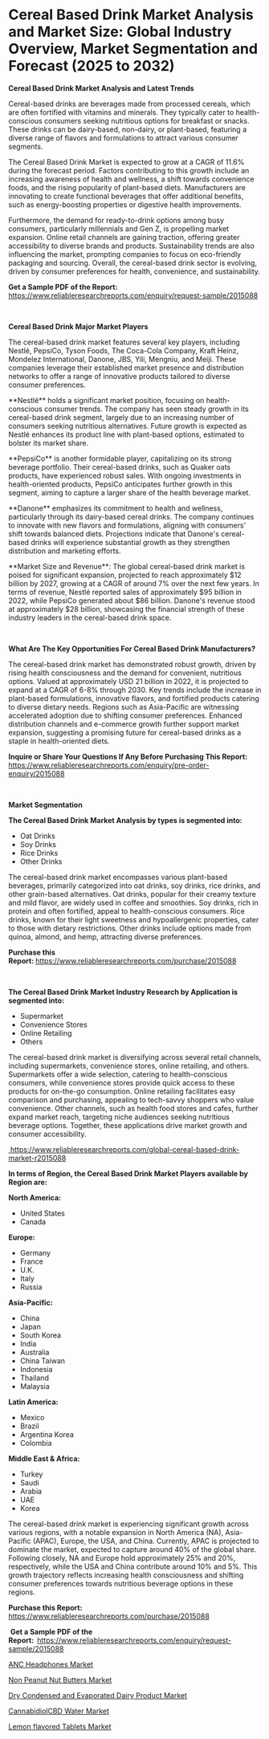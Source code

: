 <p><h1>Cereal Based Drink Market Analysis and Market Size: Global Industry Overview, Market Segmentation and Forecast (2025 to 2032)</h1></p><p><strong>Cereal Based Drink Market Analysis and Latest Trends</strong></p>
<p><p>Cereal-based drinks are beverages made from processed cereals, which are often fortified with vitamins and minerals. They typically cater to health-conscious consumers seeking nutritious options for breakfast or snacks. These drinks can be dairy-based, non-dairy, or plant-based, featuring a diverse range of flavors and formulations to attract various consumer segments.</p><p>The Cereal Based Drink Market is expected to grow at a CAGR of 11.6% during the forecast period. Factors contributing to this growth include an increasing awareness of health and wellness, a shift towards convenience foods, and the rising popularity of plant-based diets. Manufacturers are innovating to create functional beverages that offer additional benefits, such as energy-boosting properties or digestive health improvements. </p><p>Furthermore, the demand for ready-to-drink options among busy consumers, particularly millennials and Gen Z, is propelling market expansion. Online retail channels are gaining traction, offering greater accessibility to diverse brands and products. Sustainability trends are also influencing the market, prompting companies to focus on eco-friendly packaging and sourcing. Overall, the cereal-based drink sector is evolving, driven by consumer preferences for health, convenience, and sustainability.</p></p>
<p><strong>Get a Sample PDF of the Report:&nbsp;</strong> <a href="https://www.reliableresearchreports.com/enquiry/request-sample/2015088?utm_campaign=32&utm_medium=2&utm_source=Github&utm_content=ia&utm_term=17012025&utm_id=cereal-based-drink">https://www.reliableresearchreports.com/enquiry/request-sample/2015088</a></p>
<p>&nbsp;</p>
<p><strong>Cereal Based Drink Major Market Players</strong></p>
<p><p>The cereal-based drink market features several key players, including Nestlé, PepsiCo, Tyson Foods, The Coca-Cola Company, Kraft Heinz, Mondelez International, Danone, JBS, Yili, Mengniu, and Meiji. These companies leverage their established market presence and distribution networks to offer a range of innovative products tailored to diverse consumer preferences.</p><p>**Nestlé** holds a significant market position, focusing on health-conscious consumer trends. The company has seen steady growth in its cereal-based drink segment, largely due to an increasing number of consumers seeking nutritious alternatives. Future growth is expected as Nestlé enhances its product line with plant-based options, estimated to bolster its market share.</p><p>**PepsiCo** is another formidable player, capitalizing on its strong beverage portfolio. Their cereal-based drinks, such as Quaker oats products, have experienced robust sales. With ongoing investments in health-oriented products, PepsiCo anticipates further growth in this segment, aiming to capture a larger share of the health beverage market.</p><p>**Danone** emphasizes its commitment to health and wellness, particularly through its dairy-based cereal drinks. The company continues to innovate with new flavors and formulations, aligning with consumers’ shift towards balanced diets. Projections indicate that Danone's cereal-based drinks will experience substantial growth as they strengthen distribution and marketing efforts.</p><p>**Market Size and Revenue**: The global cereal-based drink market is poised for significant expansion, projected to reach approximately $12 billion by 2027, growing at a CAGR of around 7% over the next few years. In terms of revenue, Nestlé reported sales of approximately $95 billion in 2022, while PepsiCo generated about $86 billion. Danone's revenue stood at approximately $28 billion, showcasing the financial strength of these industry leaders in the cereal-based drink space.</p></p>
<p>&nbsp;</p>
<p><strong>What Are The Key Opportunities For Cereal Based Drink Manufacturers?</strong></p>
<p><p>The cereal-based drink market has demonstrated robust growth, driven by rising health consciousness and the demand for convenient, nutritious options. Valued at approximately USD 21 billion in 2022, it is projected to expand at a CAGR of 6-8% through 2030. Key trends include the increase in plant-based formulations, innovative flavors, and fortified products catering to diverse dietary needs. Regions such as Asia-Pacific are witnessing accelerated adoption due to shifting consumer preferences. Enhanced distribution channels and e-commerce growth further support market expansion, suggesting a promising future for cereal-based drinks as a staple in health-oriented diets.</p></p>
<p><strong>Inquire or Share Your Questions If Any Before Purchasing This Report:</strong> <a href="https://www.reliableresearchreports.com/enquiry/pre-order-enquiry/2015088?utm_campaign=32&utm_medium=2&utm_source=Github&utm_content=ia&utm_term=17012025&utm_id=cereal-based-drink">https://www.reliableresearchreports.com/enquiry/pre-order-enquiry/2015088</a></p>
<p>&nbsp;</p>
<p><strong>Market Segmentation</strong></p>
<p><strong>The Cereal Based Drink Market Analysis by types is segmented into:</strong></p>
<p><ul><li>Oat Drinks</li><li>Soy Drinks</li><li>Rice Drinks</li><li>Other Drinks</li></ul></p>
<p><p>The cereal-based drink market encompasses various plant-based beverages, primarily categorized into oat drinks, soy drinks, rice drinks, and other grain-based alternatives. Oat drinks, popular for their creamy texture and mild flavor, are widely used in coffee and smoothies. Soy drinks, rich in protein and often fortified, appeal to health-conscious consumers. Rice drinks, known for their light sweetness and hypoallergenic properties, cater to those with dietary restrictions. Other drinks include options made from quinoa, almond, and hemp, attracting diverse preferences.</p></p>
<p><strong>Purchase this Report:&nbsp;</strong><a href="https://www.reliableresearchreports.com/purchase/2015088?utm_campaign=32&utm_medium=2&utm_source=Github&utm_content=ia&utm_term=17012025&utm_id=cereal-based-drink">https://www.reliableresearchreports.com/purchase/2015088</a></p>
<p>&nbsp;</p>
<p><strong>The Cereal Based Drink Market Industry Research by Application is segmented into:</strong></p>
<p><ul><li>Supermarket</li><li>Convenience Stores</li><li>Online Retailing</li><li>Others</li></ul></p>
<p><p>The cereal-based drink market is diversifying across several retail channels, including supermarkets, convenience stores, online retailing, and others. Supermarkets offer a wide selection, catering to health-conscious consumers, while convenience stores provide quick access to these products for on-the-go consumption. Online retailing facilitates easy comparison and purchasing, appealing to tech-savvy shoppers who value convenience. Other channels, such as health food stores and cafes, further expand market reach, targeting niche audiences seeking nutritious beverage options. Together, these applications drive market growth and consumer accessibility.</p></p>
<p><a href="https://www.reliableresearchreports.com/global-cereal-based-drink-market-r2015088?utm_campaign=32&utm_medium=2&utm_source=Github&utm_content=ia&utm_term=17012025&utm_id=cereal-based-drink">&nbsp;https://www.reliableresearchreports.com/global-cereal-based-drink-market-r2015088</a></p>
<p><strong>In terms of Region, the Cereal Based Drink Market Players available by Region are:</strong></p>
<p>
    <p> <strong> North America: </strong>
        <ul>
            <li>United States</li>
            <li>Canada</li>
        </ul>
        </p> 
    <p> <strong> Europe: </strong>
        <ul>
            <li>Germany</li>
            <li>France</li>
            <li>U.K.</li>
            <li>Italy</li>
            <li>Russia</li>
        </ul>
        </p> 
    <p> <strong> Asia-Pacific: </strong>
        <ul>
            <li>China</li>
            <li>Japan</li>
            <li>South Korea</li>
            <li>India</li>
            <li>Australia</li>
            <li>China Taiwan</li>
            <li>Indonesia</li>
            <li>Thailand</li>
            <li>Malaysia</li>
        </ul>
        </p> 
    <p> <strong> Latin America: </strong>
        <ul>
            <li>Mexico</li>
            <li>Brazil</li>
            <li>Argentina Korea</li>
            <li>Colombia</li>
        </ul>
        </p> 
    <p> <strong> Middle East & Africa: </strong>
        <ul>
            <li>Turkey</li>
            <li>Saudi</li>
            <li>Arabia</li>
            <li>UAE</li>
            <li>Korea</li>
        </ul>
    </p>
    </p>
<p><p>The cereal-based drink market is experiencing significant growth across various regions, with a notable expansion in North America (NA), Asia-Pacific (APAC), Europe, the USA, and China. Currently, APAC is projected to dominate the market, expected to capture around 40% of the global share. Following closely, NA and Europe hold approximately 25% and 20%, respectively, while the USA and China contribute around 10% and 5%. This growth trajectory reflects increasing health consciousness and shifting consumer preferences towards nutritious beverage options in these regions.</p></p>
<p><strong>Purchase this Report: </strong><a href="https://www.reliableresearchreports.com/purchase/2015088?utm_campaign=32&utm_medium=2&utm_source=Github&utm_content=ia&utm_term=17012025&utm_id=cereal-based-drink">https://www.reliableresearchreports.com/purchase/2015088</a></p>
<p>&nbsp;<strong>Get a Sample PDF of the Report:&nbsp;&nbsp;</strong><a href="https://www.reliableresearchreports.com/enquiry/request-sample/2015088?utm_campaign=32&utm_medium=2&utm_source=Github&utm_content=ia&utm_term=17012025&utm_id=cereal-based-drink">https://www.reliableresearchreports.com/enquiry/request-sample/2015088</a></p>
<p><strong></strong></p>
<p><p><a href="https://github.com/alberthagorsuch/Market-Research-Report-List-1/blob/main/anc-headphones-market.md?utm_campaign=32&utm_medium=2&utm_source=Github&utm_content=ia&utm_term=17012025&utm_id=cereal-based-drink">ANC Headphones Market</a></p><p><a href="https://github.com/skerretflossie9297/Market-Research-Report-List-1/blob/main/non-peanut-nut-butters-market.md?utm_campaign=32&utm_medium=2&utm_source=Github&utm_content=ia&utm_term=17012025&utm_id=cereal-based-drink">Non Peanut Nut Butters Market</a></p><p><a href="https://github.com/shondapmbau/Market-Research-Report-List-1/blob/main/dry-condensed-and-evaporated-dairy-product-market.md?utm_campaign=32&utm_medium=2&utm_source=Github&utm_content=ia&utm_term=17012025&utm_id=cereal-based-drink">Dry Condensed and Evaporated Dairy Product Market</a></p><p><a href="https://github.com/MonroeBullock54/Market-Research-Report-List-1/blob/main/cannabidiolcbd-water-market.md?utm_campaign=32&utm_medium=2&utm_source=Github&utm_content=ia&utm_term=17012025&utm_id=cereal-based-drink">CannabidiolCBD Water Market</a></p><p><a href="https://github.com/donnettaletizia/Market-Research-Report-List-1/blob/main/lemon-flavored-tablets-market.md?utm_campaign=32&utm_medium=2&utm_source=Github&utm_content=ia&utm_term=17012025&utm_id=cereal-based-drink">Lemon flavored Tablets Market</a></p></p>